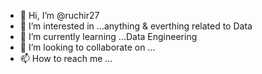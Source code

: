 - 👋 Hi, I’m @ruchir27
- 👀 I’m interested in ...anything & everthing related to Data 
- 🌱 I’m currently learning ...Data Engineering 
- 💞️ I’m looking to collaborate on ...
- 📫 How to reach me ...

<!---
ruchir27/ruchir27 is a ✨ special ✨ repository because its `README.md` (this file) appears on your GitHub profile.
You can click the Preview link to take a look at your changes.
--->
